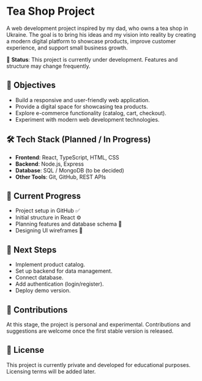 # Tea Shop Project

A web development project inspired by my dad, who owns a tea shop in Ukraine. The goal is to bring his ideas and my vision into reality by creating a modern digital platform to showcase products, improve customer experience, and support small business growth.

🚧 **Status**: This project is currently under development. Features and structure may change frequently.

## 🌱 Objectives

- Build a responsive and user-friendly web application.
- Provide a digital space for showcasing tea products.
- Explore e-commerce functionality (catalog, cart, checkout).
- Experiment with modern web development technologies.

## 🛠️ Tech Stack (Planned / In Progress)

- **Frontend**: React, TypeScript, HTML, CSS
- **Backend**: Node.js, Express
- **Database**: SQL / MongoDB (to be decided)
- **Other Tools**: Git, GitHub, REST APIs

## 📌 Current Progress

- Project setup in GitHub ✅
- Initial structure in React ⚙️
- Planning features and database schema 📝
- Designing UI wireframes 🎨

## 🚀 Next Steps

- Implement product catalog.
- Set up backend for data management.
- Connect database.
- Add authentication (login/register).
- Deploy demo version.

## 🤝 Contributions

At this stage, the project is personal and experimental. Contributions and suggestions are welcome once the first stable version is released.

## 📄 License

This project is currently private and developed for educational purposes. Licensing terms will be added later.
